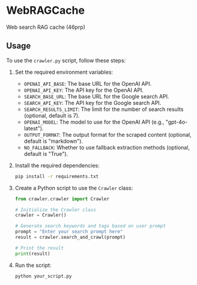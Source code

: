 # WebRAGCache
Web search RAG cache (46prp)

## Usage

To use the `crawler.py` script, follow these steps:

1. Set the required environment variables:
   - `OPENAI_API_BASE`: The base URL for the OpenAI API.
   - `OPENAI_API_KEY`: The API key for the OpenAI API.
   - `SEARCH_BASE_URL`: The base URL for the Google search API.
   - `SEARCH_API_KEY`: The API key for the Google search API.
   - `SEARCH_RESULTS_LIMIT`: The limit for the number of search results (optional, default is 7).
   - `OPENAI_MODEL`: The model to use for the OpenAI API (e.g., "gpt-4o-latest").
   - `OUTPUT_FORMAT`: The output format for the scraped content (optional, default is "markdown").
   - `NO_FALLBACK`: Whether to use fallback extraction methods (optional, default is "True").

2. Install the required dependencies:
   ```bash
   pip install -r requirements.txt
   ```

3. Create a Python script to use the `Crawler` class:
   ```python
   from crawler.crawler import Crawler

   # Initialize the Crawler class
   crawler = Crawler()

   # Generate search keywords and tags based on user prompt
   prompt = "Enter your search prompt here"
   result = crawler.search_and_crawl(prompt)

   # Print the result
   print(result)
   ```

4. Run the script:
   ```bash
   python your_script.py
   ```

